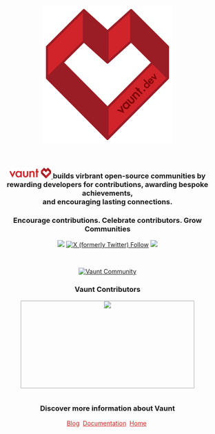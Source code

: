 <br>

<p align="center">
    <img width="300" src="./img/vaunt-dev-logo.png" alt="Vaunt Dev Logo">
</p>

<br>

<h3 align="center">
    <a href="https://vaunt.dev" target="_blank">
        <img src="./img/vaunt-nav-logo.png" height="25" alt="Vaunt Dev">
    </a>
     builds virbrant open-source communities by <br> rewarding developers for contributions, awarding bespoke achievements, <br> and encouraging lasting connections.
</h3>

<h3 align="center">Encourage contributions. Celebrate contributors. Grow Communities</h3>

<p align="center">
  <a href="https://discord.gg/bnSFP6pR"><img src="https://img.shields.io/discord/1060982209747636257?label=discord&style=flat-square&color=5a66f6"></a>
  <a href="https://x.com/VauntDev?s=20"><img alt="X (formerly Twitter) Follow" src="https://img.shields.io/twitter/follow/VauntDev?style=flat-square&color=red"></a>
  <a href="https://www.linkedin.com/company/vauntdev/"><img src="https://img.shields.io/badge/linkedin-connect_with_us-0a66c2.svg?style=flat-square"></a>
</p>

<br>

<p align="center">
  <a href="https://community.vaunt.dev/board/VauntDev"><img style="height: 30px;" alt="Vaunt Community" src="https://api.vaunt.dev/v1/github/entities/VauntDev/badges/community"></a>
</p>

<h3 align="center">
  Vaunt Contributors
</h3>
<div align="center" style="height:200px">
  <div style="border: 2px solid #cecece;border-radius: 2px 2px;height:200px; width:400px;">
    <img src="https://api.vaunt.dev/v1/github/entities/VauntDev/contributors?format=svg&private=true" height="200"/>
  </div>
</div>

<br>
<h3 align="center">
  Discover more information about Vaunt
</h3>
<p align="center">
  <a href="https://blog.vaunt.dev" style="color: #D02323;">Blog</a>&nbsp;
  <a href="https://docs.vaunt.dev/"  style="color: #D02323;">Documentation</a>&nbsp;
  <a href="https://vaunt.dev" style="color: #D02323;">Home</a>&nbsp;
</p>
